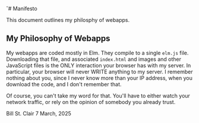 ˘# Manifesto

This document outlines my philosphy of webapps.

## My Philosophy of Webapps

My webapps are coded mostly in Elm. They compile to a single `elm.js`
file. Downloading that file, and associated `index.html` and images
and other JavaScript files is the ONLY interaction your browser has
with my server. In particular, your browser will never WRITE anything
to my server. I remember nothing about you, since I never know more
than your IP address, when you download the code, and I don't remember
that.

Of course, you can't take my word for that. You'll have to either
watch your network traffic, or rely on the opinion of somebody you
already trust.

Bill St. Clair
7 March, 2025
